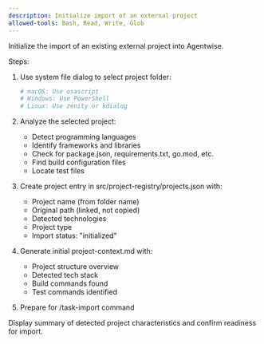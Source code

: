 ```yaml
---
description: Initialize import of an external project
allowed-tools: Bash, Read, Write, Glob
---
```


Initialize the import of an existing external project into Agentwise.

Steps:
1. Use system file dialog to select project folder:
   ```bash
   # macOS: Use osascript
   # Windows: Use PowerShell
   # Linux: Use zenity or kdialog
   ```

2. Analyze the selected project:
   - Detect programming languages
   - Identify frameworks and libraries
   - Check for package.json, requirements.txt, go.mod, etc.
   - Find build configuration files
   - Locate test files

3. Create project entry in src/project-registry/projects.json with:
   - Project name (from folder name)
   - Original path (linked, not copied)
   - Detected technologies
   - Project type
   - Import status: "initialized"

4. Generate initial project-context.md with:
   - Project structure overview
   - Detected tech stack
   - Build commands found
   - Test commands identified

5. Prepare for /task-import command

Display summary of detected project characteristics and confirm readiness for import.